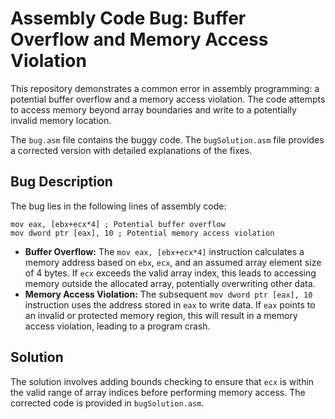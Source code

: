 # Assembly Code Bug: Buffer Overflow and Memory Access Violation

This repository demonstrates a common error in assembly programming: a potential buffer overflow and a memory access violation. The code attempts to access memory beyond array boundaries and write to a potentially invalid memory location.

The `bug.asm` file contains the buggy code. The `bugSolution.asm` file provides a corrected version with detailed explanations of the fixes.

## Bug Description

The bug lies in the following lines of assembly code:

```assembly
mov eax, [ebx+ecx*4] ; Potential buffer overflow
mov dword ptr [eax], 10 ; Potential memory access violation
```

- **Buffer Overflow:** The `mov eax, [ebx+ecx*4]` instruction calculates a memory address based on `ebx`, `ecx`, and an assumed array element size of 4 bytes.  If `ecx` exceeds the valid array index, this leads to accessing memory outside the allocated array, potentially overwriting other data.
- **Memory Access Violation:** The subsequent `mov dword ptr [eax], 10` instruction uses the address stored in `eax` to write data. If `eax` points to an invalid or protected memory region, this will result in a memory access violation, leading to a program crash.

## Solution

The solution involves adding bounds checking to ensure that `ecx` is within the valid range of array indices before performing memory access. The corrected code is provided in `bugSolution.asm`.